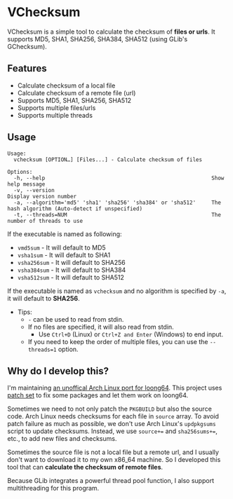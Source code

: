 # VChecksum

VChecksum is a simple tool to calculate the checksum of **files or urls**. It supports MD5, SHA1, SHA256, SHA384, SHA512 (using GLib's GChecksum).

## Features

* Calculate checksum of a local file
* Calculate checksum of a remote file (url)
* Supports MD5, SHA1, SHA256, SHA512
* Supports multiple files/urls
* Supports multiple threads

## Usage

```log
Usage:
  vchecksum [OPTION…] [Files...] - Calculate checksum of files

Options:
  -h, --help                                                     Show help message
  -v, --version                                                  Display version number
  -a, --algorithm='md5' 'sha1' 'sha256' 'sha384' or 'sha512'     The hash algorithm (Auto-detect if unspecified)
  -t, --threads=NUM                                              The number of threads to use
```

If the executable is named as following:

* `vmd5sum` - It will default to MD5
* `vsha1sum` - It will default to SHA1
* `vsha256sum` - It will default to SHA256
* `vsha384sum` - It will default to SHA384
* `vsha512sum` - It will default to SHA512

If the executable is named as `vchecksum` and no algorithm is specified by `-a`, it will default to **SHA256**.

* Tips:
  * `-` can be used to read from stdin.
  * If no files are specified, it will also read from stdin.
    * Use `Ctrl+D` (Linux) or `Ctrl+Z and Enter` (Windows) to end input.
  * If you need to keep the order of multiple files, you can use the `--threads=1` option.

## Why do I develop this?

I'm maintaining [an unoffical Arch Linux port for loong64](https://loongarchlinux.lcpu.dev/). This project uses [patch set](https://github.com/lcpu-club/loongarch-packages) to fix some packages and let them work on loong64.

Sometimes we need to not only patch the `PKGBUILD` but also the source code. Arch Linux needs checksums for each file in `source` array. To avoid patch failure as much as possible, we don't use Arch Linux's `updpkgsums` script to update checksums. Instead, we use `source+=` and `sha256sums+=`, etc., to add new files and checksums.

Sometimes the source file is not a local file but a remote url, and I usually don't want to download it to my own x86_64 machine. So I developed this tool that can **calculate the checksum of remote files**.

Because GLib integrates a powerful thread pool function, I also support multithreading for this program.
